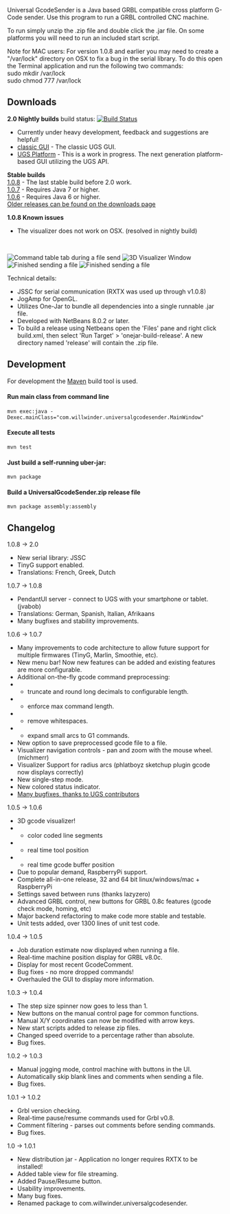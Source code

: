 Universal GcodeSender is a Java based GRBL compatible cross platform G-Code sender. Use this program to run a GRBL controlled CNC machine.

To run simply unzip the .zip file and double click the .jar file.
On some platforms you will need to run an included start script.

Note for MAC users:
For version 1.0.8 and earlier you may need to create a "/var/lock" directory on OSX to fix a bug in the serial
library. To do this open the Terminal application and run the following two
commands:
<br />
   sudo mkdir /var/lock
<br />
   sudo chmod 777 /var/lock
<br />

Downloads
---------
<b>2.0 Nightly builds</b> build status: [![Build Status](https://winder.ci.cloudbees.com/job/UGS/badge/icon)](https://winder.ci.cloudbees.com/job/UGS/)
* Currently under heavy development, feedback and suggestions are helpful!
* [classic GUI](http://bit.ly/1hftIhy) - The classic UGS GUI.
* [UGS Platform](http://bit.ly/1DkClRW) - This is a work in progress. The next generation platform-based GUI utilizing the UGS API.

<b>Stable builds</b>
<br />
[1.0.8](http://bit.ly/1BSKon6) - The last stable build before 2.0 work.
<br />
[1.0.7](http://bit.ly/1dNrLAy) - Requires Java 7 or higher.
<br />
[1.0.6](http://bit.ly/16q7obd) - Requires Java 6 or higher.
<br />
[Older releases can be found on the downloads page](https://github.com/winder/builds/tree/master/UniversalGCodeSender)
<br />

<b>1.0.8 Known issues</b>
* The visualizer does not work on OSX. (resolved in nightly build)

<br />

![Command table tab during a file send](https://github.com/winder/Universal-G-Code-Sender/raw/master/pictures/1.0.6_command_table.png "Command table tab during a file send.")
![3D Visualizer Window](https://github.com/winder/Universal-G-Code-Sender/raw/master/pictures/1.0.6_visualizer.png "Visualizer window during a file send.")
![Finished sending a file](https://github.com/winder/Universal-G-Code-Sender/raw/master/pictures/1.0.6_job_finished.png "Popup after finishing a file send.")
![Finished sending a file](https://github.com/winder/Universal-G-Code-Sender/raw/master/pictures/1.0.6_advanced_machine_control.png "Advanced GRBL control buttons.")

Technical details:
* JSSC for serial communication (RXTX was used up through v1.0.8)
* JogAmp for OpenGL.
* Utilizes One-Jar to bundle all dependencies into a single runnable .jar file.
* Developed with NetBeans 8.0.2 or later.
* To build a release using Netbeans open the 'Files' pane and right click build.xml,
  then select 'Run Target' > 'onejar-build-release'. A new directory named 'release'
  will contain the .zip file.


Development
-----------

For development the [Maven](http://maven.apache.org) build tool is used.

#### Run main class from command line

```mvn exec:java -Dexec.mainClass="com.willwinder.universalgcodesender.MainWindow"```


#### Execute all tests

```mvn test```


#### Just build a self-running uber-jar:

```mvn package```


#### Build a UniversalGcodeSender.zip release file

```mvn package assembly:assembly```


Changelog
---------
1.0.8 -> 2.0
* New serial library: JSSC
* TinyG support enabled.
* Translations: French, Greek, Dutch

1.0.7 -> 1.0.8
* PendantUI server - connect to UGS with your smartphone or tablet. (jvabob)
* Translations: German, Spanish, Italian, Afrikaans
* Many bugfixes and stability improvements.

1.0.6 -> 1.0.7
* Many improvements to code architecture to allow future support for multiple firmwares (TinyG, Marlin, Smoothie, etc).
* New menu bar! Now new features can be added and existing features are more configurable.
* Additional on-the-fly gcode command preprocessing:
* - truncate and round long decimals to configurable length.
* - enforce max command length.
* - remove whitespaces.
* - expand small arcs to G1 commands.
* New option to save preprocessed gcode file to a file.
* Visualizer navigation controls - pan and zoom with the mouse wheel. (michmerr)
* Visualizer Support for radius arcs (phlatboyz sketchup plugin gcode now displays correctly)
* New single-step mode.
* New colored status indicator.
* [Many bugfixes, thanks to UGS contributors](https://github.com/winder/Universal-G-Code-Sender/graphs/contributors)

1.0.5 -> 1.0.6
* 3D gcode visualizer!
* - color coded line segments
* - real time tool position
* - real time gcode buffer position
* Due to popular demand, RaspberryPi support.
* Complete all-in-one release, 32 and 64 bit linux/windows/mac + RaspberryPi
* Settings saved between runs (thanks lazyzero)
* Advanced GRBL control, new buttons for GRBL 0.8c features (gcode check mode, homing, etc)
* Major backend refactoring to make code more stable and testable.
* Unit tests added, over 1300 lines of unit test code.

1.0.4 -> 1.0.5
* Job duration estimate now displayed when running a file.
* Real-time machine position display for GRBL v8.0c.
* Display for most recent GcodeComment.
* Bug fixes - no more dropped commands!
* Overhauled the GUI to display more information.

1.0.3 -> 1.0.4
* The step size spinner now goes to less than 1.
* New buttons on the manual control page for common functions.
* Manual X/Y coordinates can now be modified with arrow keys.
* New start scripts added to release zip files.
* Changed speed override to a percentage rather than absolute.
* Bug fixes.

1.0.2 -> 1.0.3
* Manual jogging mode, control machine with buttons in the UI.
* Automatically skip blank lines and comments when sending a file.
* Bug fixes.

1.0.1 -> 1.0.2
* Grbl version checking.
* Real-time pause/resume commands used for Grbl v0.8.
* Comment filtering - parses out comments before sending commands.
* Bug fixes.

1.0 -> 1.0.1
* New distribution jar - Application no longer requires RXTX to be installed!
* Added table view for file streaming.
* Added Pause/Resume button.
* Usability improvements.
* Many bug fixes.
* Renamed package to com.willwinder.universalgcodesender.

